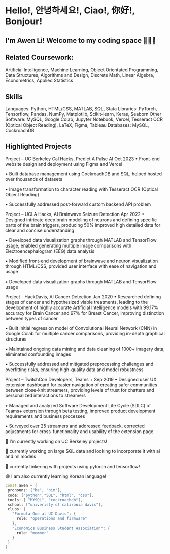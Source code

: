 # Hello!, 안녕하세요!, Ciao!, 你好!, Bonjour!
## I'm Awen Li!  Welcome to my coding space 👨‍💻👋

<!--
**BabyMochi/BabyMochi** is a ✨ _special_ ✨ repository because its `README.md` (this file) appears on your GitHub profile.

Here are some ideas to get you started:

- 🔭 I’m currently working on ...
- 🌱 I’m currently learning ...
- 👯 I’m looking to collaborate on ...
- 🤔 I’m looking for help with ...
- 💬 Ask me about ...
- 📫 How to reach me: ...
- 😄 Pronouns: ...
- ⚡ Fun fact: ...
-->

## Related Coursework:
Artificial Intelligence, Machine Learning, Object Orientated Programming, Data Structures, Algorithms and Design, Discrete Math, Linear Algebra, Econometrics, Applied Statistics

## Skills
Languages: Python, HTML/CSS, MATLAB, SQL, Stata
Libraries: PyTorch, Tensorflow, Pandas, NumPy, Matplotlib, Scikit-learn, Keras, Seaborn
Other Software: MySQL, Google Colab, Jupyter Notebook, Vercel, Tesseract OCR (Optical Object Reading), LaTeX, Figma, Tableau
Databases: MySQL, CockroachDB

## Highlighted Projects
Project – UC Berkeley Cal Hacks, Predict A Pulse AI                                   Oct 2023
•    Front-end website design and deployment using Figma and Vercel

•    Built database management using CockroachDB and SQL, helped hosted over thousands of datasets

•    Image transformation to character reading with Tesseract OCR (Optical Object Reading)

•    Successfully addressed post-forward custom backend API problem

Project – UCLA Hacks, AI Brainwave Seizure Detection                                  Apr 2022
•    Designed intricate deep brain modeling of neurons and defining specific parts of the brain triggers, producing 50% improved high detailed data for clear and concise understanding

•    Developed data visualization graphs through MATLAB and TensorFlow usage, enabled generating multiple image comparisons with Electroencephalogram (EEG) data analysis

•    Modified front-end development of brainwave and neuron visualization through HTML/CSS, provided user interface with ease of navigation and usage

•    Developed data visualization graphs through MATLAB and TensorFlow usage

Project - HackDavis, AI Cancer Detection                                           Jan 2020
•    Researched defining stages of cancer and hypothesized viable treatments, leading to the development of highly accurate Artificial Intelligence models with 99.17% accuracy for Brain Cancer and 97% for Breast Cancer, improving distinction between types of cancer

•    Built initial regression model of Convolutional Neural Network (CNN) in Google Colab for multiple cancer comparisons, providing in-depth graphical structures

•    Maintained ongoing data mining and data cleaning of 1000+ imagery data, eliminated confounding images

•    Successfully addressed and mitigated preprocessing challenges and overfitting risks, ensuring high-quality data and model robustness


Project – TwitchCon Developers, Teams +                                           Sep 2019
•    Designed user UX extension dashboard for easier navigation of creating safer communities between close-knit streamers, providing levels of trust for chatters and personalized interactions to streamers

•    Managed and analyzed Software Development Life Cycle (SDLC) of Teams+ extension through beta testing, improved product development requirements and business processes

•    Surveyed over 25 streamers and addressed feedback, corrected adjustments for cross-functionality and usability of the extension page


🔭 I’m currently working on UC Berkeley projects!

🌱 currently working on large SQL data and looking to incorporate it with ai and ml models

🔬 currently tinkering with projects using pytorch and tensorflow!

😄 I am also currently learning Korean language!

 ```cpp
const awen = {
  pronouns: ["he", "him"],
  code: ["python","SQL", "html", "css"],
  tools: [ "MYSQL", "cockroachdb"],
  school: ["univeristy of calironia davis"],
  clubs: {
    "Formula One at UC Davis": {
      role: "operations and firmware"
    },
    "Economics Business Student Association": {
      role: "member"
    }
  }
}
